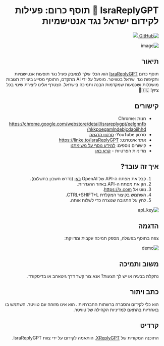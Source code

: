 <div dir="rtl">

<p align='center'>
    <h1>IsraReplyGPT 📢 תוסף כרום: פעילות לקידום ישראל נגד אנטישמיות</h1>
    <a href="https://github.com/TheSnowGuru/IsraReplyGPT/blob/main/LICENSE">
        <img alt="GitHub" src="https://img.shields.io/github/license/marcolivierbouch/XReplyGPT">
    </a>
    <a href="https://discord.gg/HXduBWpd3U">
        <img src="https://img.shields.io/badge/הצטרף_ל-Discord-blue.svg"/>
    </a>
</p>

![image](https://github.com/TheSnowGuru/IsraReplyGPT/assets/5313475/6fdef3bc-a479-4e55-987d-4776bb79aee7)
## תיאור
תוסף כרום [IsraReplyGPT](https://chrome.google.com/webstore/detail/israreplygpt/eelgnnfbhkkpoegamlndebjcdaoiihhd) הוא הכלי שלך למאבק פעיל נגד תופעות אנטישמיות ותקיפות נגד ישראל בטוויטר. מופעל על ידי AI מתקדם, התוסף מסייע ביצירת תגובות מושכלות ושכנועות שמקדמות הבנה ותמיכה בישראל. הצטרף אלינו ליצירת שינוי בכל ציוץ! 🇮🇱🌟

## קישורים
- חנות Chrome: https://chrome.google.com/webstore/detail/israreplygpt/eelgnnfbhkkpoegamlndebjcdaoiihhd/
- סרטון YouTube: [סרטון הדגמה](https://linke.to/IsraReplyGPT)
- אתר אינטרנט: https://linke.to/IsraReplyGPT
- קישורים נוספים: [למידע נוסף על משימתנו](https://linke.to/IsraReplyGPT)
- מדיניות הפרטיות - [קרא כאן](https://docs.google.com/document/d/1-0j2NJLGu-5LMA-4PSNVRjfiqBzUq0nLjFJbuPoCUHA/edit?usp=sharing)

## איך זה עובד?
1. קבל את מפתח ה-API של OpenAI [כאן](https://platform.openai.com/account/api-keys) (נדרש חשבון בתשלום).
2. הזן את מפתח ה-API באזור ההגדרות.
3. נווט אל https://x.com.
4. השתמש בקיצור המקלדת CTRL+SHIFT+L.
5. לחץ על התגובה שנוצרה כדי לשלוח אותה.

![api_key](./chrome_img/generate_api_key.gif)

## הדגמה
צפה בתוסף בפעולה, מספק תמיכה עקבית ומדויקת:

<div dir="rtl" style="text-align: right;">
<img src="./chrome_img/demo.gif" alt="demo">

## משוב ותמיכה
נתקלת בבעיה או יש לך הצעות? אנא צור קשר דרך גיטאהב או בדיסקורד.

## כתב ויתור
 הוא כלי לקידום והסברה ברשתות החברתיות . הוא אינו מזוהה עם טוויטר. השתמש בו באחריות בהתאם למדיניות הקהילה של טוויטר.

## קרדיט
התוכנה המקורית של [XReplyGPT](xreplygpt.com), הותאמה לקידום על ידי צוות IsraReplyGPT.

</div>

